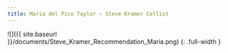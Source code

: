 ```yaml
---
title: Maria del Pico Taylor ‹ Steve Kramer Cellist
---
```

![]({{ site.baseurl }}/documents/Steve_Kramer_Recommendation_Maria.png)
{: .full-width }